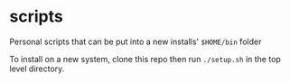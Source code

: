 # scripts
Personal scripts that can be put into a new installs' `$HOME/bin` folder

To install on a new system, clone this repo then run `./setup.sh` in the top level directory.
